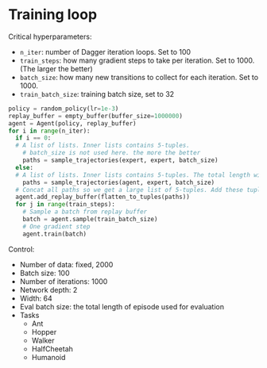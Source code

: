 
# Training loop

Critical hyperparameters:

* `n_iter`: number of Dagger iteration loops. Set to 100
* `train_steps`: how many gradient steps to take per iteration. Set to 1000. (The larger the better)
* `batch_size`: how many new transitions to collect for each iteration. Set to 1000.
* `train_batch_size`: training batch size, set to 32

```python
policy = random_policy(lr=1e-3)
replay_buffer = empty_buffer(buffer_size=1000000)
agent = Agent(policy, replay_buffer)
for i in range(n_iter):
  if i == 0:
  # A list of lists. Inner lists contains 5-tuples.
    # batch_size is not used here. the more the better
    paths = sample_trajectories(expert, expert, batch_size)
  else:
  # A list of lists. Inner lists contains 5-tuples. The total length will be largers than B
    paths = sample_trajectories(agent, expert, batch_size)
  # Concat all paths so we get a large list of 5-tuples. Add these tuples to replay buffer
  agent.add_replay_buffer(flatten_to_tuples(paths))
  for j in range(train_steps):
    # Sample a batch from replay buffer
    batch = agent.sample(train_batch_size)
    # One gradient step
    agent.train(batch)
```

Control:

* Number of data: fixed, 2000
* Batch size: 100
* Number of iterations: 1000
* Network depth: 2
* Width: 64
* Eval batch size: the total length of episode used for evaluation
* Tasks
  * Ant
  * Hopper
  * Walker
  * HalfCheetah
  * Humanoid
